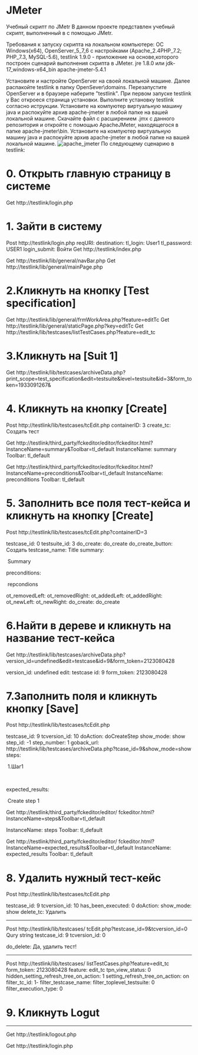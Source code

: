 #  JMeter

Учебный скрипт по JMetr
В данном проекте представлен учебный скрипт, 
выполненный в с помощью  JMetr.

Требования к запуску скрипта на локальном компьютере: OC Windows(x64), 
OpenServer_5_7_6 c настройками (Apache_2.4PHP_7.2; PHP_7.3, MySQL-5.6),
testlink 1.9.0 - приложение на основе,которого построен сценарий выполнения скрипта в JMeter.
jre 1.8.0 или jdk-17_windows-x64_bin
apache-jmeter-5.4.1


Установите и настройте OpenServer  на своей локальной машине. 
Далее распакойте testlink в папку OpenSever\domains. Перезапустите OpenServer и в браузере наберите "testlink\".
При первом запуске testlink у Вас откроеся страница установки. Выполните установку testlink согласно иструкции.
Установите на компуютер виртуальную машину java и распокуйте архив apache-jmeter в любой папке на вашей локальной машине.
Скачайте файл с расширением .jmx с данного репозитория и откройте с помощью ApacheJMeter, находящегося в папке apache-jmeter\bin.
Установите на компуютер виртуальную машину java и распокуйте архив apache-jmeter в любой папке на вашей локальной машине.
![apache_jmeter](https://user-images.githubusercontent.com/14973822/141525271-6036e36b-693f-441b-b990-25a044213530.PNG)
По следующему сценарию в testlink:

# 0. Открыть главную страницу в системе
Get http://testlink/login.php

# 1. Зайти в систему

Post http://testlink/login.php
reqURI: 
destination: 
tl_login: User1
tl_password: USER1
login_submit: Войти
Get http://testlink/index.php

Get http://testlink/lib/general/navBar.php
Get http://testlink/lib/general/mainPage.php


# 2.Кликнуть на кнопку [Test specification]


Get http://testlink/lib/general/frmWorkArea.php?feature=editTc
Get http://testlink/lib/general/staticPage.php?key=editTc
Get http://testlink/lib/testcases/listTestCases.php?feature=edit_tc


# 3.Кликнуть на [Suit 1]


Get http://testlink/lib/testcases/archiveData.php?print_scope=test_specification&edit=testsuite&level=testsuite&id=3&form_token=1933091267&


# 4. Кликнуть на  кнопку [Create]


Post http://testlink/lib/testcases/tcEdit.php
containerID: 3
create_tc: Создать тест

Get http://testlink/third_party/fckeditor/editor/fckeditor.html?InstanceName=summary&Toolbar=tl_default
InstanceName: summary
Toolbar: tl_default

Get http://testlink/third_party/fckeditor/editor/fckeditor.html?InstanceName=preconditions&Toolbar=tl_default
InstanceName: preconditions
Toolbar: tl_default

# 5. Заполнить  все поля тест-кейса и кликнуть на кнопку  [Create]


Post http://testlink/lib/testcases/tcEdit.php?containerID=3

testcase_id: 0
testsuite_id: 3
do_create: do_create
do_create_button: Создать
testcase_name: Title
summary: <p>&nbsp;Summary</p>
preconditions: <p>&nbsp;repcondions</p>
ot_removedLeft: 
ot_removedRight: 
ot_addedLeft: 
ot_addedRight: 
ot_newLeft: 
ot_newRight: 
do_create: do_create

# 6.Найти в дереве и кликнуть на название тест-кейса

Get http://testlink/lib/testcases/archiveData.php?
version_id=undefined&edit=testcase&id=9&form_token=2123080428

version_id: undefined
edit: testcase
id: 9
form_token: 2123080428


# 7.Заполнить поля и кликнуть кнопку [Save]


Post http://testlink/lib/testcases/tcEdit.php

testcase_id: 9
tcversion_id: 10
doAction: doCreateStep
show_mode: show
step_id: -1
step_number: 1
goback_url: http://testlink/lib/testcases/archiveData.php?tcase_id=9&show_mode=show
steps: <p>&nbsp;1.Шаг1</p>
<p>&nbsp;</p>
expected_results: <p>&nbsp;Create step 1</p>


Get http://testlink/third_party/fckeditor/editor/
fckeditor.html?InstanceName=steps&Toolbar=tl_default

InstanceName: steps
Toolbar: tl_default

Get http://testlink/third_party/fckeditor/editor/
fckeditor.html?InstanceName=expected_results&Toolbar=tl_default
InstanceName: expected_results
Toolbar: tl_default

# 8. Удалить нужный тест-кейс

Post http://testlink/lib/testcases/tcEdit.php

testcase_id: 9
tcversion_id: 10
has_been_executed: 0
doAction: 
show_mode: show
delete_tc: Удалить

----------------------------------------------
Post http://testlink/lib/testcases/
tcEdit.php?testcase_id=9&tcversion_id=0
Qury string 
testcase_id: 9
tcversion_id: 0

do_delete: Да, удалить тест!

----------------------------------------------------------
Post http://testlink/lib/testcases/
listTestCases.php?feature=edit_tc
form_token: 2123080428
feature: edit_tc
tpn_view_status: 0
hidden_setting_refresh_tree_on_action: 1
setting_refresh_tree_on_action: on
filter_tc_id: 1-
filter_testcase_name: 
filter_toplevel_testsuite: 0
filter_execution_type: 0

# 9. Кликнуть Logut
--------------------------------
Get http://testlink/logout.php

Get http://testlink/login.php
